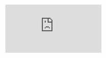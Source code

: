 <figure><embed src="https://wakatime.com/share/@JZDoot/a9766cff-bf70-40b1-8d9b-4cbe3a45a2c0.svg"></embed></figure>
